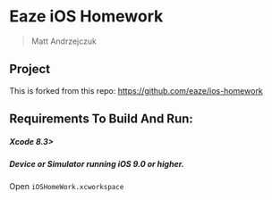 # Eaze iOS Homework

>Matt Andrzejczuk

## Project

This is forked from this repo: https://github.com/eaze/ios-homework

## Requirements To Build And Run:


##### Xcode 8.3>
##### Device or Simulator running iOS 9.0 or higher.


Open `iOSHomeWork.xcworkspace`
